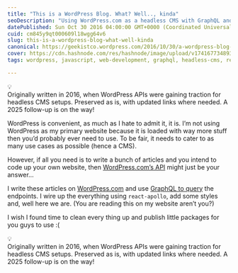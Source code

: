 ```yaml
---
title: "This is a WordPress Blog. What? Well.., kinda"
seoDescription: "Using WordPress.com as a headless CMS with GraphQL and React-Apollo to power a custom website. A practical approach to WordPress APIs."
datePublished: Sun Oct 30 2016 04:00:00 GMT+0000 (Coordinated Universal Time)
cuid: cm845y9qt000609l18wgg64v6
slug: this-is-a-wordpress-blog-what-well-kinda
canonical: https://geekistco.wordpress.com/2016/10/30/a-wordpress-blog-well-kinda/
cover: https://cdn.hashnode.com/res/hashnode/image/upload/v1741677348934/542d9379-7731-4db7-9769-1c826c2fc6c4.jpeg
tags: wordpress, javascript, web-development, graphql, headless-cms, reactapollo

---
```


<div data-node-type="callout">
<div data-node-type="callout-emoji">💡</div>
<div data-node-type="callout-text">Originally written in 2016, when WordPress APIs were gaining traction for headless CMS setups. Preserved as is, with updated links where needed. A 2025 follow-up is on the way!</div>
</div>

WordPress is convenient, as much as I hate to admit it, it is. I’m not using WordPress as my primary website because it is loaded with way more stuff then you’d probably ever need to use. To be fair, it needs to cater to as many use cases as possible (hence a CMS).

However, if all you need is to write a bunch of articles and you intend to code up your own website, then [WordPress.com’s API](https://developer.wordpress.com/docs/api/console/) might just be your answer…

I write these articles on [WordPress.com](http://WordPress.com) and use [GraphQL to query](https://jasonnathan.wordpress.com/work/graphql) the endpoints. I wire up the everything using `react-apollo`, add some styles and, well here we are. (You are reading this on my website aren’t you?)

I wish I found time to clean every thing up and publish little packages for you guys to use :(

<div data-node-type="callout">
<div data-node-type="callout-emoji">💡</div>
<div data-node-type="callout-text">Originally written in 2016, when WordPress APIs were gaining traction for headless CMS setups. Preserved as is, with updated links where needed. A 2025 follow-up is on the way!</div>
</div>